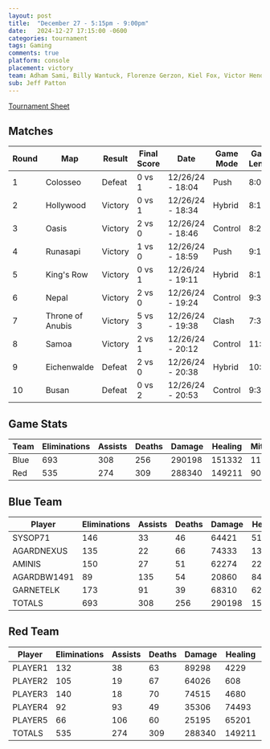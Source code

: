 ```yaml
---
layout: post
title:  "December 27 - 5:15pm - 9:00pm"
date:   2024-12-27 17:15:00 -0600
categories: tournament
tags: Gaming
comments: true
platform: console
placement: victory
team: Adham Sami, Billy Wantuck, Florenze Gerzon, Kiel Fox, Victor Henderson
sub: Jeff Patton
---
```

[Tournament Sheet](sheets/20241227-overwatch2-casual.xlsx)

## Matches

| Round | Map                 | Result   | Final Score | Date               | Game Mode   | Game Length | Scorecard |
|-------|---------------------|----------|-------------|--------------------|-------------|-------------|-----------|
| 1     | Colosseo            | Defeat   | 0 vs 1      | 12/26/24 - 18:04   | Push        | 8:08        | [Match 1](https://prdwebappstorage.blob.core.windows.net/sysop71/20241227/Overwatch%202-2024_12_27-00-16-46.png) |
| 2     | Hollywood           | Victory  | 0 vs 1      | 12/26/24 - 18:34   | Hybrid      | 8:18        | [Match 2](https://prdwebappstorage.blob.core.windows.net/sysop71/20241227/Overwatch%202-2024_12_27-00-35-01.png) |
| 3     | Oasis               | Victory  | 2 vs 0      | 12/26/24 - 18:46   | Control     | 8:21        | [Match 3](https://prdwebappstorage.blob.core.windows.net/sysop71/20241227/Overwatch%202-2024_12_27-00-47-01.png) |
| 4     | Runasapi            | Victory  | 1 vs 0      | 12/26/24 - 18:59   | Push        | 9:10        | [Match 4](https://prdwebappstorage.blob.core.windows.net/sysop71/20241227/Overwatch%202-2024_12_27-01-00-21.png) |
| 5     | King's Row          | Victory  | 0 vs 1      | 12/26/24 - 19:11   | Hybrid      | 8:18        | [Match 5](https://prdwebappstorage.blob.core.windows.net/sysop71/20241227/Overwatch%202-2024_12_27-01-11-48.png) |
| 6     | Nepal               | Victory  | 2 vs 0      | 12/26/24 - 19:24   | Control     | 9:39        | [Match 6](https://prdwebappstorage.blob.core.windows.net/sysop71/20241227/Overwatch%202-2024_12_27-01-25-03.png) |
| 7     | Throne of Anubis    | Victory  | 5 vs 3      | 12/26/24 - 19:38   | Clash       | 7:30        | [Match 7](https://prdwebappstorage.blob.core.windows.net/sysop71/20241227/Overwatch%202-2024_12_27-01-39-30.png) |
| 8     | Samoa               | Victory  | 2 vs 1      | 12/26/24 - 20:12   | Control     | 11:18       | [Match 8](https://prdwebappstorage.blob.core.windows.net/sysop71/20241227/Overwatch%202-2024_12_27-02-12-49.png) |
| 9     | Eichenwalde         | Defeat   | 2 vs 0      | 12/26/24 - 20:38   | Hybrid      | 10:00       | [Match 9](https://prdwebappstorage.blob.core.windows.net/sysop71/20241227/Overwatch%202-2024_12_27-02-38-30.png) |
| 10    | Busan               | Defeat   | 0 vs 2      | 12/26/24 - 20:53   | Control     | 9:36        | [Match 10](https://prdwebappstorage.blob.core.windows.net/sysop71/20241227/Overwatch%202-2024_12_27-02-53-49.png) |

## Game Stats

| Team | Eliminations | Assists | Deaths | Damage | Healing | Mitigation |
|------|--------------|---------|--------|--------|---------|------------|
| Blue | 693          | 308     | 256    | 290198 | 151332  | 111088     |
| Red  | 535          | 274     | 309    | 288340 | 149211  | 90002      |

## Blue Team

| Player        | Eliminations | Assists | Deaths | Damage | Healing | Mitigation |
|---------------|--------------|---------|--------|--------|---------|------------|
| SYSOP71       | 146          | 33      | 46     | 64421  | 512     | 100641     |
| AGARDNEXUS    | 135          | 22      | 66     | 74333  | 1339    | 3489       |
| AMINIS        | 150          | 27      | 51     | 62274  | 2255    | 1362       |
| AGARDBW1491   | 89           | 135     | 54     | 20860  | 84416   | 0          |
| GARNETELK     | 173          | 91      | 39     | 68310  | 62810   | 5596       |
| TOTALS        | 693          | 308     | 256    | 290198 | 151332  | 111088     |

## Red Team

| Player   | Eliminations | Assists | Deaths | Damage | Healing | Mitigation |
|----------|--------------|---------|--------|--------|---------|------------|
| PLAYER1  | 132          | 38      | 63     | 89298  | 4229    | 74982      |
| PLAYER2  | 105          | 19      | 67     | 64026  | 608     | 1722       |
| PLAYER3  | 140          | 18      | 70     | 74515  | 4680    | 7751       |
| PLAYER4  | 92           | 93      | 49     | 35306  | 74493   | 1667       |
| PLAYER5  | 66           | 106     | 60     | 25195  | 65201   | 3880       |
| TOTALS   | 535          | 274     | 309    | 288340 | 149211  | 90002      |
